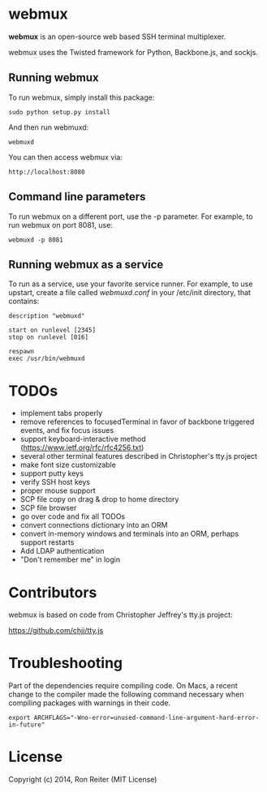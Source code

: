 webmux
======

**webmux** is an open-source web based SSH terminal multiplexer.

webmux uses the Twisted framework for Python, Backbone.js, and sockjs.

Running webmux
--------------

To run webmux, simply install this package:

    sudo python setup.py install

And then run webmuxd:

    webmuxd

You can then access webmux via:

    http://localhost:8080

Command line parameters
-----------------------

To run webmux on a different port, use the -p parameter. For example, to run webmux on port 8081, use:

    webmuxd -p 8081


Running webmux as a service
---------------------------

To run as a service, use your favorite service runner. For example, to use upstart, create
a file called *webmuxd.conf* in your /etc/init directory, that contains:

    description "webmuxd"

    start on runlevel [2345]
    stop on runlevel [016]

    respawn
    exec /usr/bin/webmuxd

TODOs
=====

* implement tabs properly
* remove references to focusedTerminal in favor of backbone triggered events, and fix focus issues
* support keyboard-interactive method (https://www.ietf.org/rfc/rfc4256.txt)
* several other terminal features described in Christopher's tty.js project
* make font size customizable
* support putty keys
* verify SSH host keys
* proper mouse support
* SCP file copy on drag & drop to home directory
* SCP file browser
* go over code and fix all TODOs
* convert connections dictionary into an ORM
* convert in-memory windows and terminals into an ORM, perhaps support restarts
* Add LDAP authentication
* "Don't remember me" in login

Contributors
============

webmux is based on code from Christopher Jeffrey's tty.js project:

https://github.com/chjj/tty.js


Troubleshooting
===============

Part of the dependencies require compiling code. On Macs, a recent change to the compiler made the following command
necessary when compiling packages with warnings in their code.

    export ARCHFLAGS="-Wno-error=unused-command-line-argument-hard-error-in-future"

License
=======

Copyright (c) 2014, Ron Reiter (MIT License)